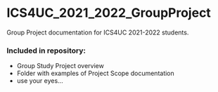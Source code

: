# ICS4UC_2021_2022_GroupProject
Group Project documentation for ICS4UC 2021-2022 students.

### Included in repository:
- Group Study Project overview
- Folder with examples of Project Scope documentation
- use your eyes...


